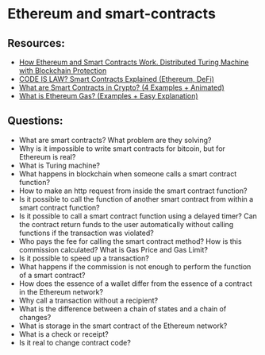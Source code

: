 # Ethereum and smart-contracts

## Resources:

* [How Ethereum and Smart Contracts Work. Distributed Turing Machine with Blockсhain Protection](https://vas3k.com/blog/ethereum/)
* [CODE IS LAW? Smart Contracts Explained (Ethereum, DeFi)](https://www.youtube.com/watch?v=pWGLtjG-F5c)
* [What are Smart Contracts in Crypto? (4 Examples + Animated)](https://www.youtube.com/watch?v=ZE2HxTmxfrI)
* [What is Ethereum Gas? (Examples + Easy Explanation)](https://www.youtube.com/watch?v=3ehaSqwUZ0s)

## Questions:

* What are smart contracts? What problem are they solving?
* Why is it impossible to write smart contracts for bitcoin, but for Ethereum is real?
* What is Turing machine?
* What happens in blockchain when someone calls a smart contract function?
* How to make an http request from inside the smart contract function?
* Is it possible to call the function of another smart contract from within a smart contract function? 
* Is it possible to call a smart contract function using a delayed timer? Can the contract return funds to the user automatically without calling functions if the transaction was violated?
* Who pays the fee for calling the smart contract method? How is this commission calculated? What is Gas Price and Gas Limit?
* Is it possible to speed up a transaction?
* What happens if the commission is not enough to perform the function of a smart contract?
* How does the essence of a wallet differ from the essence of a contract in the Ethereum network?
* Why call a transaction without a recipient?
* What is the difference between a chain of states and a chain of changes?
* What is storage in the smart contract of the Ethereum network?
* What is a check or receipt?
* Is it real to change contract code?
